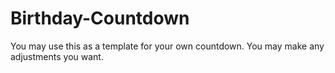 # Birthday-Countdown
You may use this as a template for your own countdown. You may make any adjustments you want.
